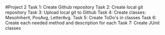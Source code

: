#Project 2
Task 1: Create Github repository
Task 2: Create local git repository
Task 3: Upload local git to Github
Task 4: Create classes: MesoInherit, PosAvg, LetterAvg.
Task 5: Create ToDo's in classes
Task 6: Create each needed method and description for each
Task 7: Create JUnit classes